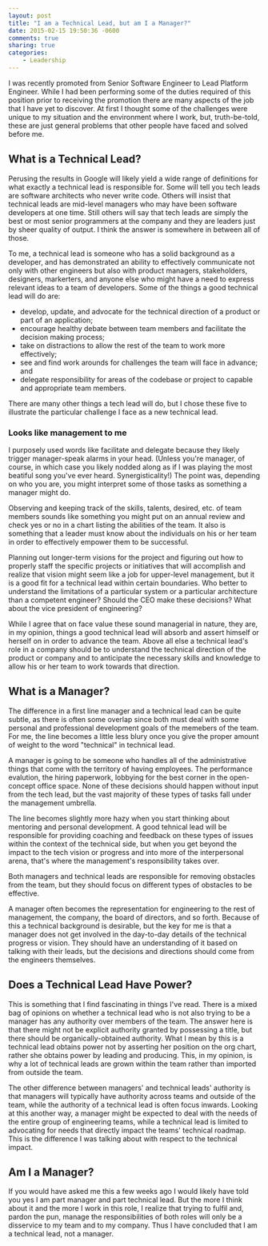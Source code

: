 ```yaml
---
layout: post
title: "I am a Technical Lead, but am I a Manager?"
date: 2015-02-15 19:50:36 -0600
comments: true
sharing: true
categories: 
    - Leadership
---
```

I was recently promoted from Senior Software Engineer to Lead Platform Engineer. While I had been performing some of the duties required of this position prior to receiving the promotion there are many aspects of the job that I have yet to discover. At first I thought some of the challenges were unique to my situation and the environment where I work, but, truth-be-told, these are just general problems that other people have faced and solved before me.

## What is a Technical Lead?

Perusing the results in Google will likely yield a wide range of definitions for what exactly a technical lead is responsible for. Some will tell you tech leads are software architects who never write code. Others will insist that technical leads are mid-level managers who may have been software developers at one time. Still others will say that tech leads are simply the best or most senior programmers at the company and they are leaders just by sheer quality of output. I think the answer is somewhere in between all of those.

To me, a technical lead is someone who has a solid background as a developer, and has demonstrated an ability to effectively communicate not only with other engineers but also with product managers, stakeholders, designers, markerters, and anyone else who might have a need to express relevant ideas to a team of developers. Some of the things a good technical lead will do are:

* develop, update, and advocate for the technical direction of a product or part of an application;
* encourage healthy debate between team members and facilitate the decision making process;
* take on distractions to allow the rest of the team to work more effectively;
* see and find work arounds for challenges the team will face in advance; and
* delegate responsibility for areas of the codebase or project to capable and appropriate team members.

There are many other things a tech lead will do, but I chose these five to illustrate the particular challenge I face as a new technical lead.

### Looks like management to me

I purposely used words like facilitate and delegate because they likely trigger manager-speak alarms in your head. (Unless you're manager, of course, in which case you likely nodded along as if I was playing the most beatiful song you've ever heard. Synergisticality!) The point was, depending on who you are, you might interpret some of those tasks as something a manager might do.

Observing and keeping track of the skills, talents, desired, etc. of team members sounds like something you might put on an annual review and check yes or no in a chart listing the abilities of the team. It also is something that a leader must know about the individuals on his or her team in order to effectively empower them to be successful.

Planning out longer-term visions for the project and figuring out how to properly staff the specific projects or initiatives that will accomplish and realize that vision might seem like a job for upper-level management, but it is a good fit for a technical lead within certain boundaries. Who better to understand the limitations of a particular system or a particular architecture than a competent engineer? Should the CEO make these decisions? What about the vice president of engineering?

While I agree that on face value these sound managerial in nature, they are, in my opinion, things a good technical lead will absorb and assert himself or herself on in order to advance the team. Above all else a technical lead's role in a company should be to understand the technical direction of the product or company and to anticipate the necessary skills and knowledge to allow his or her team to work towards that direction.

## What is a Manager?

The difference in a first line manager and a technical lead can be quite subtle, as there is often some overlap since both must deal with some personal and professional development goals of the memebers of the team. For me, the line becomes a little less blury once you give the proper amount of weight to the word "technical" in technical lead.

A manager is going to be someone who handles all of the administrative things that come with the territory of having employees. The performance evalution, the hiring paperwork, lobbying for the best corner in the open-concept office space. None of these decisions should happen without input from the tech lead, but the vast majority of these types of tasks fall under the management umbrella.

The line becomes slightly more hazy when you start thinking about mentoring and personal development. A good tehnical lead will be responsible for providing coaching and feedback on these types of issues within the context of the technical side, but when you get beyond the impact to the tech vision or progress and into more of the interpersonal arena, that's where the management's responsibility takes over.

Both managers and technical leads are responsible for removing obstacles from the team, but they should focus on different types of obstacles to be effective.

A manager often becomes the representation for engineering to the rest of management, the company, the board of directors, and so forth. Because of this a technical background is desirable, but the key for me is that a manager does not get involved in the day-to-day details of the technical progress or vision. They should have an understanding of it based on talking with their leads, but the decisions and directions should come from the engineers themselves.

## Does a Technical Lead Have Power?

This is something that I find fascinating in things I've read. There is a mixed bag of opinions on whether a technical lead who is not also trying to be a manager has any authority over members of the team. The answer here is that there might not be explicit authority granted by possessing a title, but there should be organically-obtained authority. What I mean by this is a technical lead obtains power not by asserting her position on the org chart, rather she obtains power by leading and producing. This, in my opinion, is why a lot of technical leads are grown within the team rather than imported from outside the team.

The other difference between managers' and technical leads' authority is that managers will typically have authority across teams and outside of the team, while the authority of a technical lead is often focus inwards. Looking at this another way, a manager might be expected to deal with the needs of the entire group of engineering teams, while a technical lead is limited to advocating for needs that directly impact the teams' technical roadmap. This is the difference I was talking about with respect to the technical impact.

## Am I a Manager?

If you would have asked me this a few weeks ago I would likely have told you yes I am part manager and part technical lead. But the more I think about it and the more I work in this role, I realize that trying to fulfil and, pardon the pun, manage the responsibilities of both roles will only be a disservice to my team and to my company. Thus I have concluded that I am a technical lead, not a manager.
